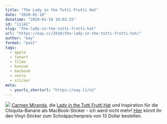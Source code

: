 ```yaml
---
title: "The Lady in the Tutti Frutti Hat"
date: "2010-01-18"
datetime: "2010-01-18 16:02:25"
id: "11142"
slug: "the-lady-in-the-tutti-frutti-hat"
url: "https://eay.cc/2010/the-lady-in-the-tutti-frutti-hat/"
author: "eay"
format: "post"
tags:
  - apple
  - fanart
  - filme
  - konsum
  - macbook
  - retro
  - sticker
meta:
  - yourls_shorturl: "https://eay.li/n1"
---
```


![](https://eay.cc/uploads/2010/carmenmiranda.jpg) [Carmen Miranda](http://en.wikipedia.org/wiki/Carmen_Miranda), die [Lady in the Tutti Frutti Hat](http://www.youtube.com/watch?v=TLsTUN1wVrc) und Inspiration für die Chiquita-Banane als MacBook-Sticker - ich werd nicht mehr! [Hier](http://www.etsy.com/view_listing.php?listing_id=37437018) könnt ihr den Vinyl-Sticker zum Schnäppchenpreis von 13 Dollar bestellen.
